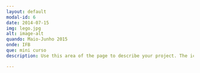 ```yaml
---
layout: default
modal-id: 6
date: 2014-07-15
img: lego.jpg
alt: image-alt
quando: Maio-Junho 2015
onde: IFB
que: mini curso
description: Use this area of the page to describe your project. The icon above is part of a free icon set by <a href="https://sellfy.com/p/8Q9P/jV3VZ/">Flat Icons</a>. On their website, you can download their free set with 16 icons, or you can purchase the entire set with 146 icons for only $12!

---
```

